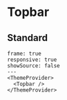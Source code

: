 # Topbar

## Standard

```react
frame: true
responsive: true
showSource: false
---
<ThemeProvider>
  <Topbar />
</ThemeProvider>
```
